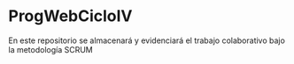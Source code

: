# ProgWebCicloIV

En este repositorio se almacenará y evidenciará el trabajo colaborativo bajo la metodología SCRUM
